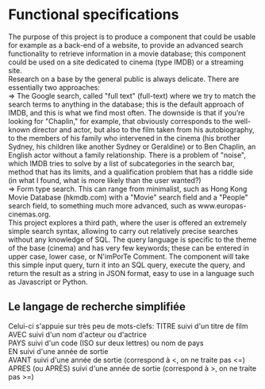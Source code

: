<h1> Functional specifications </h1>
 The purpose of this project is to produce a component that could be usable for example as a back-end of a website, to provide an advanced search functionality to retrieve information in a movie database; this component could be used on a site dedicated to cinema (type IMDB) or a streaming site.<br />
Research on a base by the general public is always delicate. There are essentially two approaches: <br />
=> The Google search, called "full text" (full-text) where we try to match the search terms to anything in the database; this is the default approach of IMDB, and this is what we find most often. The downside is that if you’re looking for "Chaplin," for example, that obviously corresponds to the well-known director and actor, but also to the film taken from his autobiography, to the members of his family who intervened in the cinema (his brother Sydney, his children like another Sydney or Geraldine) or to Ben Chaplin, an English actor without a family relationship. There is a problem of "noise", which IMDB tries to solve by a list of subcategories in the search bar, method that has its limits, and a qualification problem that has a riddle side (in what I found, what is more likely than the user wanted?) <br />
=> Form type search. This can range from minimalist, such as Hong Kong Movie Database (hkmdb.com) with a "Movie" search field and a "People" search field, to something much more advanced, such as www.europas-cinemas.org. <br />
This project explores a third path, where the user is offered an extremely simple search syntax, allowing to carry out relatively precise searches without any knowledge of SQL. The query language is specific to the theme of the base (cinema) and has very few keywords; these can be entered in upper case, lower case, or N'imPorTe Comment. The component will take this simple input query, turn it into an SQL query, execute the query, and return the result as a string in JSON format, easy to use in a language such as Javascript or Python.<br />

<h2>Le langage de recherche simplifiée </h2>
Celui-ci s'appuie sur très peu de mots-clefs: TITRE suivi d'un titre de film <br />
AVEC suivi d'un nom d'acteur ou d'actrice <br />
PAYS suivi d'un code (ISO sur deux lettres) ou nom de pays <br />
EN suivi d'une année de sortie <br />
AVANT suivi d'une année de sortie (correspond à <, on ne traite pas <=) <br />
APRES (ou APRÈS) suivi d'une année de sortie (correspond à >, on ne traite pas >=) <br />
